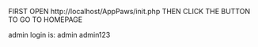 FIRST OPEN http://localhost/AppPaws/init.php
THEN CLICK THE BUTTON TO GO TO HOMEPAGE

admin login is:
admin
admin123
